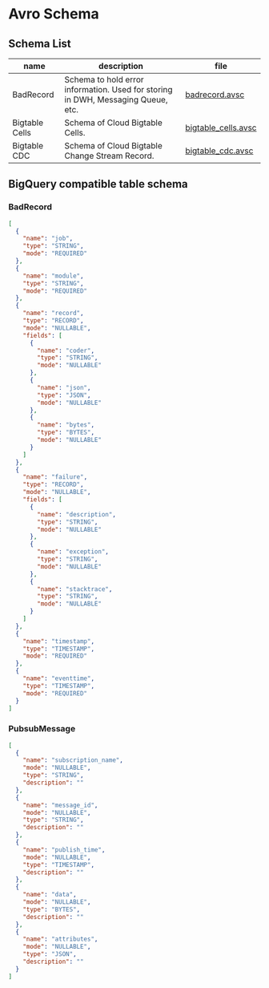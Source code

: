 # Avro Schema

## Schema List

| name           | description                                                                      | file                                       |
|----------------|----------------------------------------------------------------------------------|--------------------------------------------|
| BadRecord      | Schema to hold error information. Used for storing in DWH, Messaging Queue, etc. | [badrecord.avsc](badrecord.avsc)           |
| Bigtable Cells | Schema of Cloud Bigtable Cells.                                                  | [bigtable_cells.avsc](bigtable_cells.avsc) |
| Bigtable CDC   | Schema of Cloud Bigtable Change Stream Record.                                   | [bigtable_cdc.avsc](bigtable_cdc.avsc)     |


## BigQuery compatible table schema

### BadRecord

```json
[
  {
    "name": "job",
    "type": "STRING",
    "mode": "REQUIRED"
  },
  {
    "name": "module",
    "type": "STRING",
    "mode": "REQUIRED"
  },
  {
    "name": "record",
    "type": "RECORD",
    "mode": "NULLABLE",
    "fields": [
      {
        "name": "coder",
        "type": "STRING",
        "mode": "NULLABLE"
      },
      {
        "name": "json",
        "type": "JSON",
        "mode": "NULLABLE"
      },
      {
        "name": "bytes",
        "type": "BYTES",
        "mode": "NULLABLE"
      }
    ]
  },
  {
    "name": "failure",
    "type": "RECORD",
    "mode": "NULLABLE",
    "fields": [
      {
        "name": "description",
        "type": "STRING",
        "mode": "NULLABLE"
      },
      {
        "name": "exception",
        "type": "STRING",
        "mode": "NULLABLE"
      },
      {
        "name": "stacktrace",
        "type": "STRING",
        "mode": "NULLABLE"
      }
    ]
  },
  {
    "name": "timestamp",
    "type": "TIMESTAMP",
    "mode": "REQUIRED"
  },
  {
    "name": "eventtime",
    "type": "TIMESTAMP",
    "mode": "REQUIRED"
  }
]
```

### PubsubMessage

```json
[
  {
    "name": "subscription_name",
    "mode": "NULLABLE",
    "type": "STRING",
    "description": ""
  },
  {
    "name": "message_id",
    "mode": "NULLABLE",
    "type": "STRING",
    "description": ""
  },
  {
    "name": "publish_time",
    "mode": "NULLABLE",
    "type": "TIMESTAMP",
    "description": ""
  },
  {
    "name": "data",
    "mode": "NULLABLE",
    "type": "BYTES",
    "description": ""
  },
  {
    "name": "attributes",
    "mode": "NULLABLE",
    "type": "JSON",
    "description": ""
  }
]
```
